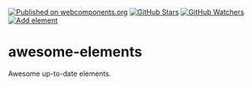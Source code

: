 [![Published on webcomponents.org][webcomponents-image]][webcomponents-url]
[![GitHub Stars][github-stars-image]][github-stars-url]
[![GitHub Watchers][github-watchers-image]][github-watchers-url]
[![Add element][github-image]][github-url]

# awesome-elements

Awesome up-to-date elements.

[github-image]: https://img.shields.io/badge/github-add%20element-lightgrey.svg
[github-url]: https://github.com/StartPolymer/awesome-elements/issues/new?title=Add%20element%20&labels=User%20reports

[github-stars-image]: https://img.shields.io/github/stars/StartPolymer/awesome-elements.svg?label=github%20stars
[github-stars-url]: https://github.com/StartPolymer/awesome-elements

[github-watchers-image]: https://img.shields.io/github/watchers/StartPolymer/awesome-elements.svg?label=github%20watchers
[github-watchers-url]: https://github.com/StartPolymer/awesome-elements

[webcomponents-image]: https://img.shields.io/badge/webcomponents.org-published-blue.svg
[webcomponents-url]: https://webcomponents.org/collection/StartPolymer/awesome-elements
